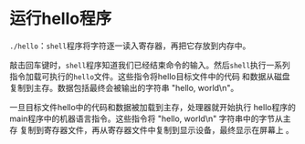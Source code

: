 # 运行hello程序

`./hello`：`shell`程序将字符逐一读入寄存器，再把它存放到内存中。

敲击回车键时，`shell`程序知道我们已经结束命令的输入。然后`shell`执行一系列指令加载可执行的`hello`文件。这些指令将hello目标文件中的代码 和数据从磁盘复制到主存。数据包括最终会被输出的字符串 "hello, world\n"。

一旦目标文件hello中的代码和数据被加载到主存，处理器就开始执行 hello程序的main程序中的机器语言指令。这些指令将 "hello, world\n" 字符串中的字节从主存 复制到寄存器文件，再从寄存器文件中复制到显示设备，最终显示在屏幕上 。
